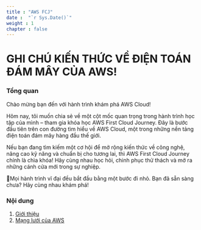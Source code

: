 ```yaml
---
title : "AWS FCJ"
date :  "`r Sys.Date()`" 
weight : 1 
chapter : false
---
```

# GHI CHÚ KIẾN THỨC VỀ ĐIỆN TOÁN ĐÁM MÂY CỦA AWS!

### Tổng quan
Chào mừng bạn đến với hành trình khám phá AWS Cloud!

Hôm nay, tôi muốn chia sẻ về một cột mốc quan trọng trong hành trình học tập của mình – tham gia khóa học AWS First Cloud Journey. Đây là bước đầu tiên trên con đường tìm hiểu về AWS Cloud, một trong những nền tảng điện toán đám mây hàng đầu thế giới.

Nếu bạn đang tìm kiếm một cơ hội để mở rộng kiến thức về công nghệ, nâng cao kỹ năng và chuẩn bị cho tương lai, thì AWS First Cloud Journey chính là chìa khóa! Hãy cùng nhau học hỏi, chinh phục thử thách và mở ra những cánh cửa mới trong sự nghiệp.

🚀Mọi hành trình vĩ đại đều bắt đầu bằng một bước đi nhỏ. Bạn đã sẵn sàng chưa? Hãy cùng nhau khám phá!

### Nội dung
 1. [Giới thiệu](1-introduce/)
 2. [Mạng lưới của AWS](2-Networking/)
